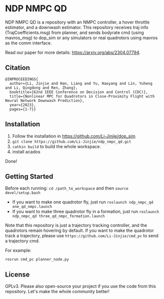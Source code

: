 # NDP NMPC QD

NDP NMPC QD is a repository with an NMPC controller, a hover throttle estimator, and a downwash estimator. This repository receives traj info (TrajCoefficients.msg) from planner, and sends bodyrate cmd (using mavros_msg) to dop_sim or any simulators or real quadrotors using mavros as the comm interface.

Read our paper for more details: https://arxiv.org/abs/2304.07794.

## Citation

```
@INPROCEEDINGS{
  author={Li, Jinjie and Han, Liang and Yu, Haoyang and Lin, Yuheng and Li, Qingdong and Ren, Zhang},
  booktitle={62nd IEEE Conference on Decision and Control (CDC)}, 
  title={Nonlinear MPC for Quadrotors in Close-Proximity Flight with Neural Network Downwash Prediction}, 
  year={2023},
  pages={1-7}}
```

## Installation

1. Follow the installation in https://github.com/Li-Jinjie/dop_sim
2. `git clone https://github.com/Li-Jinjie/ndp_nmpc_qd.git`
3. `catkin build` to build the whole workspace.
4. install acados

Done!

## Getting Started

Before each running:  `cd /path_to_workspace` and then `source devel/setup.bash`

- If you want to make one quadrotor fly, just run `roslaunch ndp_nmpc_qd one_qd_nmpc.launch`
- If you want to make three quadrotor fly in a formation, just run `roslaunch ndp_nmpc_qd three_qd_nmpc_formation.launch`

Note that this repository is just a trajectory tracking controller, and the quadrotors remain hovering by default. If you want to make the quadrotor track a trajectory, please use `https://github.com/Li-Jinjie/cmd_pc` to send a trajectory cmd.

For example:

`rosrun cmd_pc planner_node.py`

## License

GPLv3. Please also open-source your project if you use the code from this repository. Let's make the whole community better!
